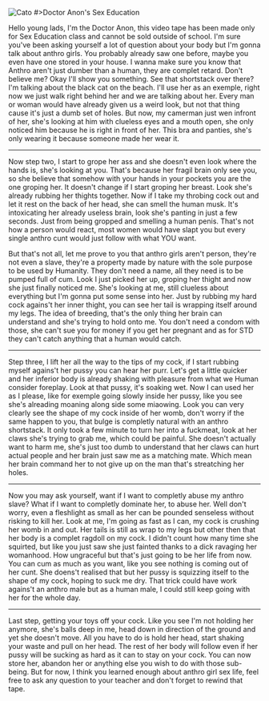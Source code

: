 ![Cato](https://i.imgur.com/oM4rYTA.jpg)
#>Doctor Anon's Sex Education

Hello young lads, I'm the Doctor Anon, this video tape has been made only for Sex Education class and cannot be sold outside of school. I'm sure you've been asking yourself a lot of question about your body but I'm gonna talk about anthro girls. You probably already saw one before, maybe you even have one stored in your house. I wanna make sure you know that Anthro aren't just dumber than a human, they are complet retard. Don't believe me? Okay I'll show you something. See that shortstack over there? I'm talking about the black cat on the beach. I'll use her as an exemple, right now we just walk right behind her and we are talking about her. Every man or woman would have already given us a weird look, but not that thing cause it's just a dumb set of holes. But now, my camerman just wen infront of her, she's looking at him with clueless eyes and a mouth open, she only noticed him because he is right in front of her. This bra and panties, she's only wearing it because someone made her wear it.
***
Now step two, I start to grope her ass and she doesn't even look where the hands is, she's looking at you. That's because her fragil brain only see you, so she believe that somehow with your hands in your pockets you are the one groping her. It doesn't change if I start groping her breast. Look she's already rubbing her thights together. Now if I take my throbing cock out and let it rest on the back of her head, she can smell the human musk. It's intoxicating her already useless brain, look she's panting in just a few seconds. Just from being gropped and smelling a human penis. That's not how a person would react, most women would have slapt you but every single anthro cunt would just follow with what YOU want.

But that's not all, let me prove to you that anthro girls aren't person, they're not even a slave, they're a property made by nature with the sole purpose to be used by Humanity. They don't need a name, all they need is to be pumped full of cum. Look I just picked her up, groping her thight and now she just finally noticed me. She's looking at me, still clueless about everything but I'm gonna put some sense into her. Just by rubbing my hard cock agains't her inner thight, you can see her tail is wrapping itself around my legs. The idea of breeding, that's the only thing her brain can understand and she's trying to hold onto me. You don't need a condom with those, she can't sue you for money if you get her pregnant and as for STD they can't catch anything that a human would catch.
***
Step three, I lift her all the way to the tips of my cock, if I start rubbing myself agains't her pussy you can hear her purr. Let's get a little quicker and her inferior body is already shaking with pleasure from what we Human consider foreplay. Look at that pussy, it's soaking wet. Now I can used her as I please, like for exemple going slowly inside her pussy, like you see she's alreading moaning along side some miaowing. Look you can very clearly see the shape of my cock inside of her womb, don't worry if the same happen to you, that bulge is completly natural with an anthro shortstack. It only took a few minute to turn her into a fuckmeat, look at her claws she's trying to grab me, which could be painful. She doesn't actually want to harm me, she's just too dumb to understand that her claws can hurt actual people and her brain just saw me as a matching mate. Which mean her brain command her to not give up on the man that's streatching her holes.
***
Now you may ask yourself, want if I want to completly abuse my anthro slave? What if I want to completly dominate her, to abuse her. Well don't worry, even a fleshlight as small as her can be pounded senseless without risking to kill her. Look at me, I'm going as fast as I can, my cock is crushing her womb in and out. Her tails is still as wrap to my legs but other then that her body is a complet ragdoll on my cock. I didn't count how many time she squirted, but like you just saw she just fainted thanks to a dick ravaging her womanhood. How ungraceful but that's just going to be her life from now. You can cum as much as you want, like you see nothing is coming out of her cunt. She doens't realised that but her pussy is squizzing itself to the shape of my cock, hoping to suck me dry. That trick could have work agains't an anthro male but as a human male, I could still keep going with her for the whole day.
***
Last step, getting your toys off your cock. Like you see I'm not holding her anymore, she's balls deep in me, head down in direction of the ground and yet she doesn't move. All you have to do is hold her head, start shaking your waste and pull on her head. The rest of her body will follow even if her pussy will be sucking as hard as it can to stay on your cock. You can now store her, abandon her or anything else you wish to do with those sub-being. But for now, I think you learned enough about anthro girl sex life, feel free to ask any question to your teacher and don't forget to rewind that tape.